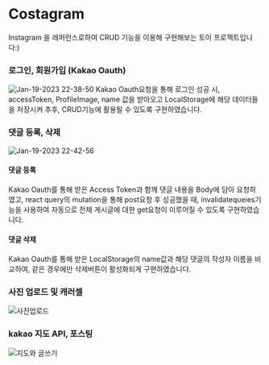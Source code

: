 # Costagram
Instagram 을 레퍼런스로하여 CRUD 기능을 이용해 구현해보는 토이 프로젝트입니다:) 

### 로그인, 회원가입 (Kakao Oauth)
![Jan-19-2023 22-38-50](https://user-images.githubusercontent.com/106587166/213458510-c2796225-4514-4947-ac9a-2b20fde9e8f6.gif)
Kakao Oauth요청을 통해 로그인 성공 시, accessToken, ProfileImage, name 값을 받아오고 LocalStorage에 해당 데이터들을 저장시켜 추후, CRUD기능에 활용될 수 있도록 구현하였습니다.

### 댓글 등록, 삭제
![Jan-19-2023 22-42-56](https://user-images.githubusercontent.com/106587166/213458536-c15be164-2043-4cd0-a65c-c84abdb49de6.gif)
#### 댓글 등록
Kakao Oauth를 통해 받은 Access Token과 함께 댓글 내용을 Body에 담아 요청하였고, react query의 mutation을 통해 post요청 후 성공했을 때, invalidatequeies기능을 사용하여 자동으로 전체 게시글에 대한 get요청이 이루어질 수 있도록 구현하였습니다.

#### 댓글 삭제
Kakao Oauth를 통해 받은 LocalStorage의 name값과 해당 댓글의 작성자 이름을 비교하여, 같은 경우에만 삭제버튼이 활성화되게 구현하였습니다.

### 사진 업로드 및 캐러셀
![사진업로드](https://user-images.githubusercontent.com/103915161/218027772-c5f9d521-2866-4a33-9c42-a38c60a0b974.gif)

### kakao 지도 API, 포스팅 
![지도와 글쓰기](https://user-images.githubusercontent.com/103915161/218027787-77007cbf-0cfd-4128-af84-2238cc721823.gif)
